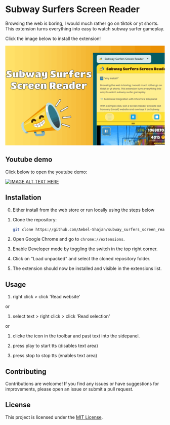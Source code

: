 # Subway Surfers Screen Reader

Browsing the web is boring, I would much rather go on tiktok or yt shorts. This extension turns everything into easy to watch subway surfer gameplay.

Click the image below to install the extension!

 [![](https://github.com/Aebel-Shajan/subway_surfers_screen_reader/blob/main/thumbnail.png)](https://chromewebstore.google.com/detail/subway-surfers-screen-rea/jcijfneifjnhbgahlokgkmpcnocgpegd)

## Youtube demo
Click below to open the youtube demo:

[![IMAGE ALT TEXT HERE](https://img.youtube.com/vi/JuJiM2TYbiw/0.jpg)](https://www.youtube.com/watch?v=JuJiM2TYbiw)



## Installation

0. Either install from the web store or run locally using the steps below

1. Clone the repository:

    ```bash
    git clone https://github.com/Aebel-Shajan/subway_surfers_screen_reader.git
    ```

2. Open Google Chrome and go to `chrome://extensions`.

3. Enable Developer mode by toggling the switch in the top right corner.

4. Click on "Load unpacked" and select the cloned repository folder.

5. The extension should now be installed and visible in the extensions list.

## Usage

1. right click > click 'Read website'

or

1. select text > right click > click 'Read selection'

or

1. clicke the icon in the toolbar and past text into the sidepanel.

2. press play to start tts (disables text area)
3. press stop to stop tts (enables text area)

## Contributing

Contributions are welcome! If you find any issues or have suggestions for improvements, please open an issue or submit a pull request.

## License

This project is licensed under the [MIT License](LICENSE).
